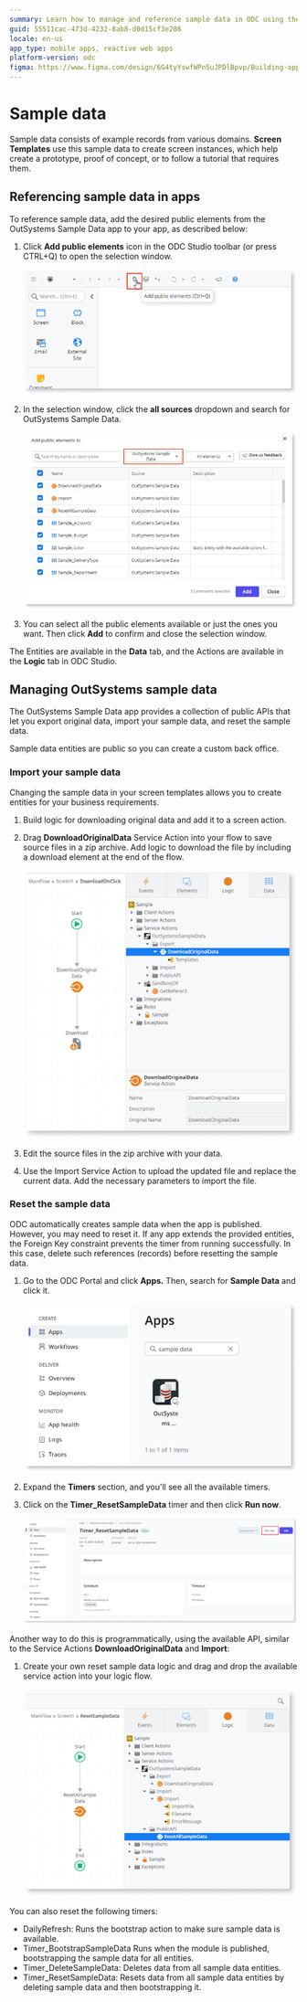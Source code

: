 ```yaml
---
summary: Learn how to manage and reference sample data in ODC using the OutSystems Sample Data app.
guid: 55511cac-473d-4232-8ab8-d0d15cf3e286
locale: en-us
app_type: mobile apps, reactive web apps
platform-version: odc
figma: https://www.figma.com/design/6G4tyYswfWPn5uJPDlBpvp/Building-apps?m=auto&node-id=5541-727&t=perdH6hzwwYg6ePr-1
---
```


# Sample data

Sample data consists of example records from various domains. **Screen Templates** use this sample data to create screen instances, which help create a prototype, proof of concept, or to follow a tutorial that requires them.

## Referencing sample data in apps

To reference sample data, add the desired public elements from the OutSystems Sample Data app to your app, as described below:

1. Click **Add public elements** icon in the ODC Studio toolbar (or press CTRL+Q) to open the selection window.

    ![ODC Studio toolbar with the Add public elements icon highlighted.](images/add-public-elements.png "Add Public Elements Icon in ODC Studio")

1. In the selection window, click the **all sources** dropdown and search for OutSystems Sample Data.

    ![Selection window showing OutSystems Sample Data with various public elements listed.](images/add-sample-data-public-elements.png "Selection Window for OutSystems Sample Data")

1. You can select all the public elements available or just the ones you want. Then click **Add** to confirm and close the selection window.

The Entities are available in the **Data** tab, and the Actions are available in the **Logic** tab in ODC Studio.

## Managing OutSystems sample data

The OutSystems Sample Data app provides a collection of public APIs that let you export original data, import your sample data, and reset the sample data.

Sample data entities are public so you can create a custom back office.

### Import your sample data

Changing the sample data in your screen templates allows you to create entities for your business requirements.

1. Build logic for downloading original data and add it to a screen action.

1. Drag **DownloadOriginalData** Service Action into your flow to save source files in a zip archive. Add logic to download the file by including a download element at the end of the flow.

    ![ODC Studio showing the logic flow for downloading original data with the DownloadOriginalData service action.](images/download-logic.png "Download Logic Flow in ODC Studio")

1. Edit the source files in the zip archive with your data.

1. Use the Import Service Action to upload the updated file and replace the current data. Add the necessary parameters to import the file.

### Reset the sample data

ODC automatically creates sample data when the app is published. However, you may need to reset it. If any app extends the provided entities, the Foreign Key constraint prevents the timer from running successfully. In this case, delete such references (records) before resetting the sample data.

1. Go to the ODC Portal and click **Apps.** Then, search for **Sample Data** and click it.
    
    ![ODC Portal with the Apps section open and the Sample Data app highlighted.](images/sample-data-odc-portal.png "ODC Portal Sample Data App")

1. Expand the **Timers** section, and you'll see all the available timers.

1. Click on the **Timer_ResetSampleData** timer and then click **Run now**.

    ![ODC Portal showing the Timer_ResetSampleData timer with the Run now button highlighted.](images/sample-data-timer.png "Timer_ResetSampleData in ODC Portal")

Another way to do this is programmatically, using the available API, similar to the Service Actions **DownloadOriginalData** and **Import**:

1. Create your own reset sample data logic and drag and drop the available service action into your logic flow.
    
    ![ODC Studio showing the logic flow for resetting sample data with the ResetAllSampleData service action.](images/reset-sample-data-api.png "Reset Sample Data Logic Flow in ODC Studio")

You can also reset the following timers: 

* DailyRefresh: Runs the bootstrap action to make sure sample data is available.
* Timer_BootstrapSampleData Runs when the module is published, bootstrapping the sample data for all entities.
* Timer_DeleteSampleData: Deletes data from all sample data entities.
* Timer_ResetSampleData: Resets data from all sample data entities by deleting sample data and then bootstrapping it.
